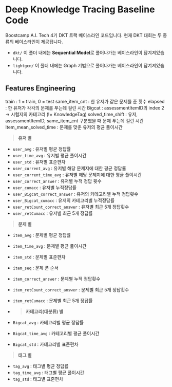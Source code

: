 # Deep Knowledge Tracing Baseline Code

Boostcamp A.I. Tech 4기 DKT 트랙 베이스라인 코드입니다.
현재 DKT 대회는 두 종류의 베이스라인이 제공됩니다.
+ `dkt/` 이 폴더 내에는 **Sequential Model**로 풀어나가는 베이스라인이 담겨져있습니다.
+ `lightgcn/` 이 폴더 내에는 Graph 기법으로 풀어나가는 베이스라인이 담겨져있습니다.

## Features Engineering

train : 1 = train, 0 = test
same_item_cnt : 한 유저가 같은 문제를 푼 횟수
elapsed : 한 유저가 각각의 문제를 푸는데 걸린 시간
Bigcat : assessmentItemID의 index 2 -> 시험지의 카테고리 (!= KnowledgeTag)
solved_time_shift : 유저, assessmentItemID, same_item_cnt 구분했을 때 문제 푸는데 걸린 시간
Item_mean_solved_time : 문제를 맞춘 유저의 평균 풀이시간


> **유저 별**
- `user_avg` : 유저별 평균 정답률
- `user_time_avg` : 유저별 평균 풀이시간
- `user_std` : 유저별 표준편차
- `user_current_avg` : 유저별 해당 문제지에 대한 평균 정답률
- `user_current_time_avg` : 유저별 해당 문제지에 대한 평균 풀이시간
- `user_correct_answer` : 유저별 누적 정답 횟수
- `user_cumacc` : 유저별 누적정답률
- `user_Bigcat_correct_answer` : 유저의 카테고리별 누적 정답횟수
- `user_Bigcat_cumacc` : 유저의 카테고리별 누적정답률
- `user_retCount_correct_answer` : 유저별 최근 5개 정답횟수
- `user_retCumacc` : 유저별 최근 5개 정답률


> **문제 별**
- `item_avg` : 문제별 평균 정답률
- `item_time_avg` : 문제별 평균 풀이시간
- `item_std` : 문제별 표준편차 
- `item_seq` : 문제 푼 순서
- `item_correct_answer` : 문제별 누적 정답횟수
- `item_retCount_correct_answer` : 문제별 최근 5개 정답횟수
- `item_retCumacc` : 문제별 최근 5개 정답률


- > **카테고리(대분류) 별**
- `Bigcat_avg` : 카테고리별 평균 정답률
- `Bigcat_time_avg` : 카테고리별 평균 풀이시간
- `Bigcat_std` : 카테고리별 표준편차


> **태그 별**
- `tag_avg` : 태그별 평균 정답률
- `tag_time_avg` : 태그별 평균 풀이시간
- `tag_std` : 태그별 표준편차




